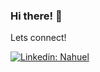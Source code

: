 ### Hi there! 👋


Lets connect!

[![Linkedin: Nahuel](https://img.shields.io/badge/NahuelGhastin-blue?style=flat-square&logo=Linkedin&logoColor=white&link=https://www.linkedin.com/in/nahuel-ghastin/)](https://www.linkedin.com/in/nahuel-ghastin/) 



<!--
// Currently working on a ✨top secret project✨
.
**ItsLhun/ItsLhun** is a ✨ _special_ ✨ repository because its `README.md` (this file) appears on your GitHub profile.

Here are some ideas to get you started:
 
- 🔭 I’m currently working on ...
- 🌱 I’m currently learning ...
- 👯 I’m looking to collaborate on ...
- 🤔 I’m looking for help with ...
- 💬 Ask me about ...
- 📫 How to reach me: ...
- 😄 Pronouns: ...
- ⚡ Fun fact: ....
-->
